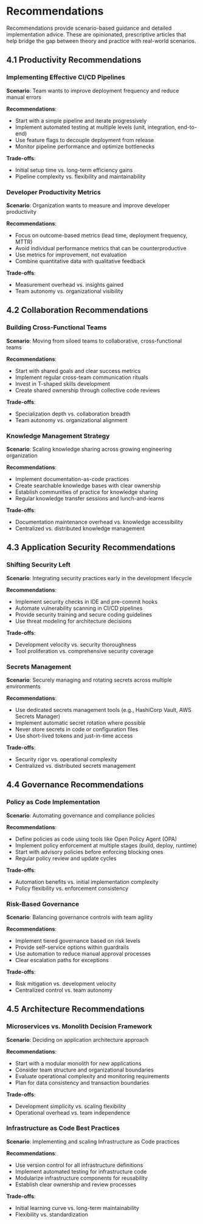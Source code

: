 # Recommendations

Recommendations provide scenario-based guidance and detailed implementation advice. These are opinionated, prescriptive articles that help bridge the gap between theory and practice with real-world scenarios.

## 4.1 Productivity Recommendations

### Implementing Effective CI/CD Pipelines
**Scenario**: Team wants to improve deployment frequency and reduce manual errors

**Recommendations**:
- Start with a simple pipeline and iterate progressively
- Implement automated testing at multiple levels (unit, integration, end-to-end)
- Use feature flags to decouple deployment from release
- Monitor pipeline performance and optimize bottlenecks

**Trade-offs**:
- Initial setup time vs. long-term efficiency gains
- Pipeline complexity vs. flexibility and maintainability

### Developer Productivity Metrics
**Scenario**: Organization wants to measure and improve developer productivity

**Recommendations**:
- Focus on outcome-based metrics (lead time, deployment frequency, MTTR)
- Avoid individual performance metrics that can be counterproductive
- Use metrics for improvement, not evaluation
- Combine quantitative data with qualitative feedback

**Trade-offs**:
- Measurement overhead vs. insights gained
- Team autonomy vs. organizational visibility

## 4.2 Collaboration Recommendations

### Building Cross-Functional Teams
**Scenario**: Moving from siloed teams to collaborative, cross-functional teams

**Recommendations**:
- Start with shared goals and clear success metrics
- Implement regular cross-team communication rituals
- Invest in T-shaped skills development
- Create shared ownership through collective code reviews

**Trade-offs**:
- Specialization depth vs. collaboration breadth
- Team autonomy vs. organizational alignment

### Knowledge Management Strategy
**Scenario**: Scaling knowledge sharing across growing engineering organization

**Recommendations**:
- Implement documentation-as-code practices
- Create searchable knowledge bases with clear ownership
- Establish communities of practice for knowledge sharing
- Regular knowledge transfer sessions and lunch-and-learns

**Trade-offs**:
- Documentation maintenance overhead vs. knowledge accessibility
- Centralized vs. distributed knowledge management

## 4.3 Application Security Recommendations

### Shifting Security Left
**Scenario**: Integrating security practices early in the development lifecycle

**Recommendations**:
- Implement security checks in IDE and pre-commit hooks
- Automate vulnerability scanning in CI/CD pipelines
- Provide security training and secure coding guidelines
- Use threat modeling for architecture decisions

**Trade-offs**:
- Development velocity vs. security thoroughness
- Tool proliferation vs. comprehensive security coverage

### Secrets Management
**Scenario**: Securely managing and rotating secrets across multiple environments

**Recommendations**:
- Use dedicated secrets management tools (e.g., HashiCorp Vault, AWS Secrets Manager)
- Implement automatic secret rotation where possible
- Never store secrets in code or configuration files
- Use short-lived tokens and just-in-time access

**Trade-offs**:
- Security rigor vs. operational complexity
- Centralized vs. distributed secrets management

## 4.4 Governance Recommendations

### Policy as Code Implementation
**Scenario**: Automating governance and compliance policies

**Recommendations**:
- Define policies as code using tools like Open Policy Agent (OPA)
- Implement policy enforcement at multiple stages (build, deploy, runtime)
- Start with advisory policies before enforcing blocking ones
- Regular policy review and update cycles

**Trade-offs**:
- Automation benefits vs. initial implementation complexity
- Policy flexibility vs. enforcement consistency

### Risk-Based Governance
**Scenario**: Balancing governance controls with team agility

**Recommendations**:
- Implement tiered governance based on risk levels
- Provide self-service options within guardrails
- Use automation to reduce manual approval processes
- Clear escalation paths for exceptions

**Trade-offs**:
- Risk mitigation vs. development velocity
- Centralized control vs. team autonomy

## 4.5 Architecture Recommendations

### Microservices vs. Monolith Decision Framework
**Scenario**: Deciding on application architecture approach

**Recommendations**:
- Start with a modular monolith for new applications
- Consider team structure and organizational boundaries
- Evaluate operational complexity and monitoring requirements
- Plan for data consistency and transaction boundaries

**Trade-offs**:
- Development simplicity vs. scaling flexibility
- Operational overhead vs. team independence

### Infrastructure as Code Best Practices
**Scenario**: Implementing and scaling Infrastructure as Code practices

**Recommendations**:
- Use version control for all infrastructure definitions
- Implement automated testing for infrastructure code
- Modularize infrastructure components for reusability
- Establish clear ownership and review processes

**Trade-offs**:
- Initial learning curve vs. long-term maintainability
- Flexibility vs. standardization
